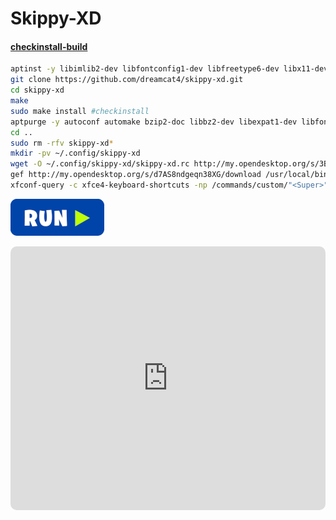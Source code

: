 # Skippy-XD
#### <a href="http://my.opendesktop.org/s/pP2mHk5iDLj4GYt/download" target="_blank"><strong>checkinstall-build</strong></a>

```bash
aptinst -y libimlib2-dev libfontconfig1-dev libfreetype6-dev libx11-dev libxext-dev libxft-dev libxrender-dev zlib1g-dev libxinerama-dev libxcomposite-dev libxdamage-dev libxfixes-dev libxmu-dev
git clone https://github.com/dreamcat4/skippy-xd.git
cd skippy-xd
make
sudo make install #checkinstall
aptpurge -y autoconf automake bzip2-doc libbz2-dev libexpat1-dev libfontconfig1-dev libfreetype-dev libfreetype6-dev libgif-dev libice-dev libid3tag0-dev libimlib2-dev libjbig-dev libjpeg-dev libjpeg-turbo8-dev libjpeg8-dev libltdl-dev liblzma-dev libpng-dev libpng-tools libpthread-stubs0-dev libsigsegv2 libsm-dev libtiff-dev libtiffxx5 libwebp-dev libx11-dev libxau-dev libxcb1-dev libxcomposite-dev libxdamage-dev libxdmcp-dev libxext-dev libxfixes-dev libxft-dev libxinerama-dev libxmu-dev libxmu-headers libxrender-dev libxt-dev m4 uuid-dev x11proto-core-dev x11proto-dev x11proto-xext-dev x11proto-xinerama-dev xorg-sgml-doctools xtrans-dev
cd ..
sudo rm -rfv skippy-xd*
mkdir -pv ~/.config/skippy-xd
wget -O ~/.config/skippy-xd/skippy-xd.rc http://my.opendesktop.org/s/3B4wix3bTdLCzJL/download #update-link
gef http://my.opendesktop.org/s/d7AS8ndgeqn38XG/download /usr/local/bin/skippy-xd-fix #update-link
xfconf-query -c xfce4-keyboard-shortcuts -np /commands/custom/"<Super>"s -s "skippy-xd-fix" -n -t string
```
[![bashrun](../images/bashrun.png)](br:skippy-xd)

<iframe
    width="100%"
    height="422"
    src="https://www.youtube.com/embed/CSufPc3jo4E?autoplay=1&loop=1&playlist=GRonxog5mbw&controls=0"
    frameborder="0"
    allow="accelerometer; autoplay; encrypted-media; gyroscope; picture-in-picture"
    allowfullscreen
    style="border-radius: 10px;"
></iframe>